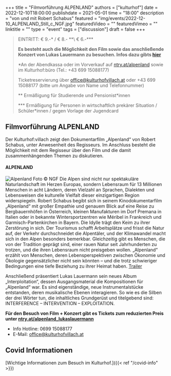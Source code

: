 +++
title = "Filmvorführung ALPENLAND"
authors = ["kulturhof"]
date = 2022-12-10T18:00:00
publishdate = 2021-05-01
time = "18:00"
description = "von und mit Robert Schabus"
featured = "img/events/2022-12-10_ALPENLAND_Still_c_NGF.jpg"
featuredVideo = ""
featuredVimeo = ""
linktitle = ""
type = "event"
tags = ["discussion"]
draft = false
+++

>
> EINTRITT: € 9.-\* / € 8.- *\*\ € 6.-\*\*\*
> 
>**Es besteht auch die Möglichkeit den Film sowie das anschließende Konzert von Lukas Lauermann zu besuchen. Infos dazu gibts [hier](https://kulturhofvillach.at/events/2022/2022-12-10_lukaslauermann_alpenland/)**
>
> \*An der Abendkassa oder im Vorverkauf auf [ntry.at/alpenland](https://ntry.at/alpenland) sowie im Kulturhof:büro (Tel.: +43 699 15088177)
>
>Ticketreservierung über office@kulturhofvillach.at oder +43 699 15088177 (bitte um Angabe von Name und Telefonnummer) 
> 
> \*\* Ermäßigung für Studierende und Pensionist\*innen
>
> \*\*\* Ermäßigung für Personen in wirtschaftlich prekärer Situation / Schüler\*innen / gegen Vorlage der Jugendcard
>


## Filmvorführung ALPENLAND

Der Kulturhof:villach zeigt den Dokumentarfilm „Alpenland“ von Robert Schabus, unter Anwesenheit des Regisseurs. Im Anschluss besteht die Möglichkeit mit dem Regisseur über den Film und die damit zusammenhängenden Themen zu diskutieren.

#### ALPENLAND
![Alpenland](/img/events/2022-12-10_ALPENLAND_Still_c_NGF.jpg)
Foto © NGF
Die Alpen sind nicht nur spektakuläre Naturlandschaft im Herzen Europas, sondern Lebensraum für 13 Millionen Menschen in acht Ländern, deren Vielzahl an Sprachen, Dialekten und Lebensweisen die kulturelle Vielfalt dieser einzigartigen Region widerspiegeln. Robert Schabus begibt sich in seinem Kinodokumentarfilm „Alpenland“ mit großer Empathie und genauem Blick auf eine Reise zu Bergbauernhöfen in Österreich, kleinen Manufakturen im Dorf Premana in Italien oder in bekannte Wintersportzentren wie Méribel in Frankreich und Garmisch-Partenkirchen in Bayern. Die Idylle trägt den Keim zu ihrer Zerstörung in sich. Der Tourismus schafft Arbeitsplätze und frisst die Natur auf, der Verkehr durchschneidet die Alpentäler, und der Klimawandel macht sich in den Alpen besonders bemerkbar. Gleichzeitig gibt es Menschen, die von der Tradition geprägt sind, einer rauen Natur seit Jahrhunderten zu trotzen, und die ihren Lebensraum nicht preisgeben wollen. „Alpenland“ erzählt von Menschen, deren Lebensperspektiven zwischen Ökonomie und Ökologie gegensätzlicher nicht sein könnten – und die trotz schwieriger Bedingungen eine tiefe Beziehung zu ihrer Heimat haben.
[Trailer](https://www.alpenland-film.at/de/trailer)

Anschließend präsentiert Lukas Lauermann sein neues Album „Interploitation“, dessen Ausgangsmaterial die Kompositionen für „Alpenland“ war. Es sind eigenständige, neue Instrumentalstücke entstanden, deren musikalische Ebenen interagieren. So wie es die Silben der drei Wörter tun, die inhaltliches Grundgerüst und titelgebend sind: INTERFERENCE – INTERVENTION – EXPLOITATION.

**Für den Besuch von Film + Konzert gibt es Tickets zum reduzierten Preis unter [ntry.at/alpenland_lukaslauermann](https://ntry.at/alpenland_lukaslauermann)**


- Info Hotline: 0699 15088177 
- E-Mail: office@kulturhofvillach.at

## Covid Informationen

[Wichtige Informationen zum Besuch im Kulturhof.]({{< ref "/covid-info" >}})
